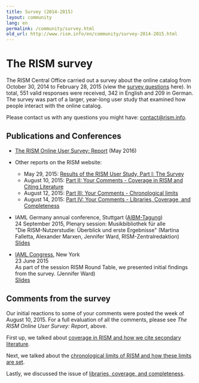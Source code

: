 ```yaml
---
title: Survey (2014-2015)
layout: community
lang: en
permalink: /community/survey.html
old_url: http://www.rism.info/en/community/survey-2014-2015.html
---
```


# The RISM survey

The RISM Central Office carried out a survey about the online catalog from October 30, 2014 to February 28, 2015 (view the [survey questions](/resources/community/survey/RISM_User_Survey_-_Google_Formulare.pdf) here). In total, 551 valid responses were received, 342 in English and 209 in German. The survey was part of a larger, year-long user study that examined how people interact with the online catalog.

Please contact us with any questions you might have: [contact@rism.info](mailto:contact@rism.info).

## Publications and Conferences

* [The RISM Online User Survey: Report](/resources/community/survey/RISM_User_Survey_English_Report.pdf) (May 2016)
* Other reports on the RISM website:
    - May 29, 2015: [Results of the RISM User Study, Part I: The Survey](/new_at_rism/2015/05/28/results-of-the-rism-user-study-part-i-the-survey.html)
    - August 10, 2015: [Part II: Your Comments - Coverage in RISM and Citing Literature](/new_at_rism/2015/08/10/results-of-the-rism-user-study-part-ii-your.html)
    - August 12, 2015: [Part III: Your Comments - Chronological limits](/new_at_rism/2015/08/12/results-of-the-rism-user-study-part-iii-your.html)
    - August 14, 2015: [Part IV: Your Comments - Libraries, Coverage, and Completeness](/new_at_rism/2015/08/14/results-of-the-rism-user-study-part-iv-your.html)

* IAML Germany annual conference, Stuttgart ([AIBM-Tagung](http://www.aibm.info/tagungen/2015-stuttgart/))\
24 September 2015, Plenary session: Musikbibliothek für alle\
"Die RISM-Nutzerstudie: Überblick und erste Ergebnisse" (Martina Falletta, Alexander Marxen, Jennifer Ward, RISM-Zentralredaktion)\
[Slides](/resources/community/survey/RISM_Nutzerstudie_AIBM_Stuttgart_2015.pdf)
* [IAML Congress](https://www.musiclibraryassoc.org/BlankCustom.asp?page=IAML_IMS_2015), New York\
23 June 2015\
As part of the session RISM Round Table, we presented initial findings from the survey. (Jennifer Ward)\
[Slides](/resources/community/survey/RISM_survey_preliminary_results_Ward.pdf)


## Comments from the survey

Our initial reactions to some of your comments were posted the week of August 10, 2015. For a full evaluation of all the comments, please see *The RISM Online User Survey: Report*, above.

First up, we talked about [coverage in RISM and how we cite secondary literature](/new_at_rism/2015/08/10/results-of-the-rism-user-study-part-ii-your.html).

Next, we talked about the [chronological limits of RISM and how these limits are set](/new_at_rism/2015/08/12/results-of-the-rism-user-study-part-iii-your.html).

Lastly, we discussed the issue of [libraries, coverage, and completeness](/new_at_rism/2015/08/14/results-of-the-rism-user-study-part-iv-your.html).

